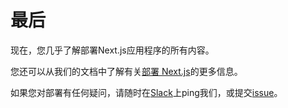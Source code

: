# 最后

现在，您几乎了解部署Next.js应用程序的所有内容。

您还可以从我们的文档中了解有关[部署 Next.js](https://github.com/zeit/next.js#production-deployment)的更多信息。

如果您对部署有任何疑问，请随时在[Slack](https://zeit.chat/)上ping我们，或提交[issue](https://github.com/zeit/next.js/issues)。
